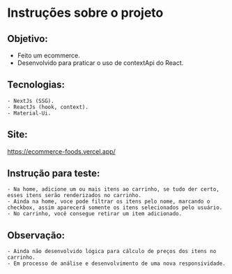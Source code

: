 # Instruções sobre o projeto

## Objetivo: 
  - Feito um ecommerce.
  - Desenvolvido para praticar o uso de contextApi do React.

## Tecnologias:
	- NextJs (SSG).
	- ReactJs (hook, context).
	- Material-Ui.
	
## Site:
https://ecommerce-foods.vercel.app/
	
## Instrução para teste: 
	- Na home, adicione um ou mais itens ao carrinho, se tudo der certo, esses itens serão renderizados no carrinho.
	- Ainda na home, voce pode filtrar os itens pelo nome, marcando o checkbox, assim aparecerá somente os itens selecionados pelo usuário.
	- No carrinho, você consegue retirar um item adicionado.

## Observação: 
	- Ainda não desenvolvido lógica para cálculo de preços dos itens no carrinho.
	- Em processo de análise e desenvolvimento de uma nova responsividade.
